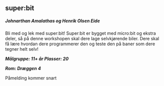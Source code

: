 ## super:bit
##### Johnarthan Amalathas og Henrik Olsen Eide

Bli med og lek med super:bit! Super:bit er bygget med micro:bit og ekstra deler, så på denne workshopen skal dere lage selvkjørende biler. Dere skal få lære hvordan dere programmerer den og teste den på baner som dere tegner helt selv!

***Målgruppe: 11+ år      Plasser: 20***

***Rom: Dræggen 4***

Påmelding kommer snart
